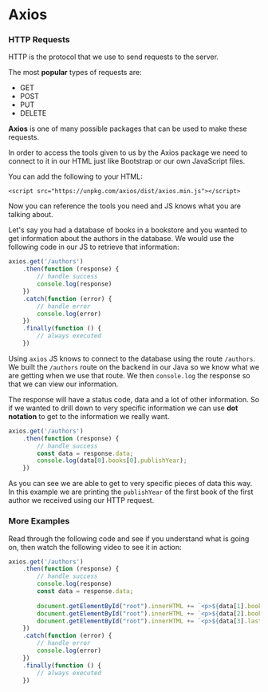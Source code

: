 # Axios

### HTTP Requests

HTTP is the protocol that we use to send requests to the server.

The most **popular** types of requests are:

* GET
* POST
* PUT
* DELETE

**Axios** is one of many possible packages that can be used to make these requests.

In order to access the tools given to us by the Axios package we need to connect to it in our HTML just like Bootstrap or our own JavaScript files.

You can add the following to your HTML:

```markup
<script src="https://unpkg.com/axios/dist/axios.min.js"></script>
```

Now you can reference the tools you need and JS knows what you are talking about.

Let's say you had a database of books in a bookstore and you wanted to get information about the authors in the database. We would use the following code in our JS to retrieve that information:

```javascript
axios.get('/authors')
	.then(function (response) {
		// handle success
		console.log(response)
	})
	.catch(function (error) {
		// handle error
		console.log(error)
	})
	.finally(function () {
		// always executed
	})
```

Using `axios` JS knows to connect to the database using the route `/authors`. We built the `/authors` route on the backend in our Java so we know what we are getting when we use that route. We then `console.log` the response so that we can view our information.

The response will have a status code, data and a lot of other information. So if we wanted to drill down to very specific information we can use **dot notation** to get to the information we really want.

```javascript
axios.get('/authors')
	.then(function (response) {
		// handle success
		const data = response.data;
		console.log(data[0].books[0].publishYear);
	})
```

As you can see we are able to get to very specific pieces of data this way. In this example we are printing the `publishYear` of the first book of the first author we received using our HTTP request.

### More Examples

Read through the following code and see if you understand what is going on, then watch the following video to see it in action:

```javascript
axios.get('/authors')
	.then(function (response) {
		// handle success
		console.log(response)
		const data = response.data;
		
		document.getElementById("root").innerHTML += `<p>${data[1].books[1].publishYear}</p>`
		document.getElementById("root").innerHTML += `<p>${data[2].books[0].title}</p>`
		document.getElementById("root").innerHTML += `<p>${data[3].lastName}</p>`
	})
	.catch(function (error) {
		// handle error
		console.log(error)
	})
	.finally(function () {
		// always executed
	})
```




